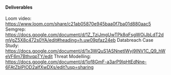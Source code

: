 #### Deliverables
Loom video: https://www.loom.com/share/c21ab05870e945baa0f7ba01d880aac5
Semgrep: https://docs.google.com/document/d/1Z_TziJmgUwTPk8qFsgWOiJbLdT2dmVgZ5X8c472s0YA/edit#heading=h.uw09pfaz24eb
Databreach Case Study: https://docs.google.com/document/d/1x3WQuS1ASNnetIWyj9INV1C_Q9_hWeVF6m7BthvqpTY/edit
Threat Modelling: https://docs.google.com/document/d/1of8GmF-a3arP9lqHtEdNne-6FAtZblPIOD2aIfXwDXs/edit?usp=sharing
